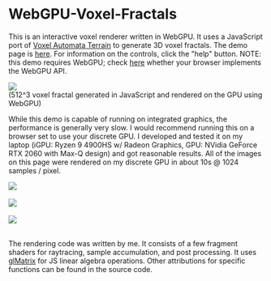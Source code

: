 # WebGPU-Voxel-Fractals

This is an interactive voxel renderer written in WebGPU. It uses a JavaScript port of [Voxel Automata Terrain](https://bitbucket.org/BWerness/voxel-automata-terrain/src/master/) to generate 3D voxel fractals.
 The demo page is [here](https://addisonprairie.github.io/WebGPU-Voxel-Fractals/?size=128). For information on the controls, click the "help" button. NOTE: this demo requires WebGPU; check [here](https://caniuse.com/webgpu) whether your browser implements the WebGPU API. 

![](https://live.staticflickr.com/65535/53117430361_9ee921e373_z.jpg)<br>
(512^3 voxel fractal generated in JavaScript and rendered on the GPU using WebGPU)

While this demo is capable of running on integrated graphics, the performance is generally very slow. I would recommend running this on a browser set to use your discrete GPU. I developed and tested it on my laptop (iGPU: Ryzen 9 4900HS w/ Radeon Graphics, GPU: NVidia GeForce RTX 2060 with Max-Q design) and got reasonable results. All of the images on this page were rendered on my discrete GPU in about 10s @ 1024 samples / pixel.

![](https://live.staticflickr.com/65535/53117853205_ddae4961de_c.jpg)<br><br>
![](https://live.staticflickr.com/65535/53117447736_b4a2a23fe7_c.jpg)<br><br>
![](https://live.staticflickr.com/65535/53117446946_827ffd6cb8_c.jpg)<br><br>

The rendering code was written by me. It consists of a few fragment shaders for raytracing, sample accumulation, and post processing. It uses [glMatrix](https://github.com/toji/gl-matrix) for JS linear algebra operations. Other attributions for specific functions can be found in the source code.

